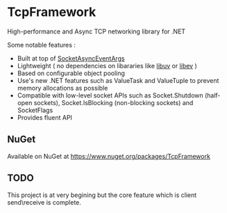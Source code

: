 # TcpFramework
High-performance and Async TCP networking library for .NET 

Some notable features :
* Built at top of 
[SocketAsyncEventArgs](https://docs.microsoft.com/en-us/dotnet/api/system.net.sockets.socketasynceventargs)
* Lightweight ( no dependencies on libararies like [libuv](https://github.com/libuv/libuv) or [libev](https://github.com/enki/libev) )
* Based on configurable object pooling
* Use's new .NET features such as ValueTask and ValueTuple to prevent memory allocations as possible
* Compatible with low-level socket APIs such as Socket.Shutdown (half-open sockets), Socket.IsBlocking (non-blocking sockets) and SocketFlags
* Provides fluent API

## NuGet
Available on NuGet at https://www.nuget.org/packages/TcpFramework

## TODO
This project is at very begining but the core feature which is client send\receive is complete.
